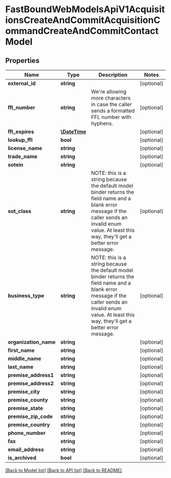# FastBoundWebModelsApiV1AcquisitionsCreateAndCommitAcquisitionCommandCreateAndCommitContactModel

## Properties
Name | Type | Description | Notes
------------ | ------------- | ------------- | -------------
**external_id** | **string** |  | [optional] 
**ffl_number** | **string** | We&#x27;re allowing more characters in case the caller sends a formatted FFL number with hyphens. | [optional] 
**ffl_expires** | [**\DateTime**](\DateTime.md) |  | [optional] 
**lookup_ffl** | **bool** |  | [optional] 
**license_name** | **string** |  | [optional] 
**trade_name** | **string** |  | [optional] 
**sotein** | **string** |  | [optional] 
**sot_class** | **string** | NOTE: this is a string because the default model binder returns the field name and a blank error message  if the caller sends an invalid enum value. At least this way, they&#x27;ll get a better error message. | [optional] 
**business_type** | **string** | NOTE: this is a string because the default model binder returns the field name and a blank error message  if the caller sends an invalid enum value. At least this way, they&#x27;ll get a better error message. | [optional] 
**organization_name** | **string** |  | [optional] 
**first_name** | **string** |  | [optional] 
**middle_name** | **string** |  | [optional] 
**last_name** | **string** |  | [optional] 
**premise_address1** | **string** |  | [optional] 
**premise_address2** | **string** |  | [optional] 
**premise_city** | **string** |  | [optional] 
**premise_county** | **string** |  | [optional] 
**premise_state** | **string** |  | [optional] 
**premise_zip_code** | **string** |  | [optional] 
**premise_country** | **string** |  | [optional] 
**phone_number** | **string** |  | [optional] 
**fax** | **string** |  | [optional] 
**email_address** | **string** |  | [optional] 
**is_archived** | **bool** |  | [optional] 

[[Back to Model list]](../../README.md#documentation-for-models) [[Back to API list]](../../README.md#documentation-for-api-endpoints) [[Back to README]](../../README.md)

